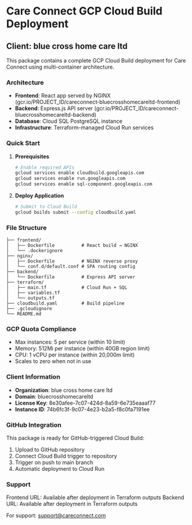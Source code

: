 # Care Connect GCP Cloud Build Deployment

## Client: blue cross home care ltd

This package contains a complete GCP Cloud Build deployment for Care Connect using multi-container architecture.

### Architecture

- **Frontend**: React app served by NGINX (gcr.io/PROJECT_ID/careconnect-bluecrosshomecareltd-frontend)
- **Backend**: Express.js API server (gcr.io/PROJECT_ID/careconnect-bluecrosshomecareltd-backend)  
- **Database**: Cloud SQL PostgreSQL instance
- **Infrastructure**: Terraform-managed Cloud Run services

### Quick Start

1. **Prerequisites**
   ```bash
   # Enable required APIs
   gcloud services enable cloudbuild.googleapis.com
   gcloud services enable run.googleapis.com
   gcloud services enable sql-component.googleapis.com
   ```

2. **Deploy Application**
   ```bash
   # Submit to Cloud Build
   gcloud builds submit --config cloudbuild.yaml
   ```

### File Structure
```
├── frontend/
│   ├── Dockerfile          # React build → NGINX
│   └── .dockerignore
├── nginx/
│   ├── Dockerfile          # NGINX reverse proxy
│   └── conf.d/default.conf # SPA routing config
├── backend/
│   └── Dockerfile          # Express API server
├── terraform/
│   ├── main.tf             # Cloud Run + SQL
│   ├── variables.tf
│   └── outputs.tf
├── cloudbuild.yaml         # Build pipeline
├── .gcloudignore
└── README.md
```

### GCP Quota Compliance

- Max instances: 5 per service (within 10 limit)
- Memory: 512Mi per instance (within 40GB region limit)  
- CPU: 1 vCPU per instance (within 20,000m limit)
- Scales to zero when not in use

### Client Information

- **Organization**: blue cross home care ltd
- **Domain**: bluecrosshomecareltd
- **License Key**: 8e30afee-7c07-424d-8a59-6e735eaaaf77
- **Instance ID**: 74b6fc3f-9c07-4e23-b2a5-f8c0fa7191ee

### GitHub Integration

This package is ready for GitHub-triggered Cloud Build:

1. Upload to GitHub repository
2. Connect Cloud Build trigger to repository
3. Trigger on push to main branch
4. Automatic deployment to Cloud Run

### Support

Frontend URL: Available after deployment in Terraform outputs
Backend URL: Available after deployment in Terraform outputs

For support: support@careconnect.com
